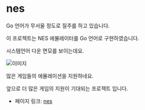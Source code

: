 # nes

Go 언어가 무서울 정도로 질주를 하고 있습니다.

이 프로젝트는 NES 에뮬레이터를 Go 언어로 구현하였습니다.

시스템언어 다운 면모를 보이는데요.

![이미지](https://camo.githubusercontent.com/b79b1e9e61e8bf05eb4e42f137b87efba5e1d9af/687474703a2f2f692e696d6775722e636f6d2f70776574424c762e706e67)

많은 게임들의 에뮬레이션을 지원하네요.

앞으로 더 많은 게임의 지원이 기대되는 프로젝트 입니다.


 - 페이지 링크: [nes](https://github.com/fogleman/nes)
